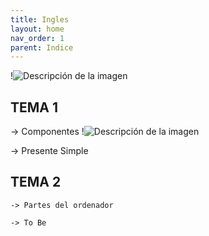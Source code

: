```yaml
---
title: Ingles
layout: home
nav_order: 1
parent: Indice
---
```


!![Descripción de la imagen](https://www.iestetuan.es/img/stories/13.jpg)

## TEMA 1
  -> Componentes
!![Descripción de la imagen](https://image.jimcdn.com/app/cms/image/transf/dimension=899x10000:format=jpg/path/s187dfb9e844a26f3/image/icb0d12aa4ca09684/version/1518512490/partes-del-ordenador-en-ingl%C3%A9s.jpg)

  -> Presente Simple

  ## TEMA 2
    -> Partes del ordenador

    -> To Be
